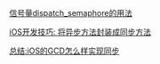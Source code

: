 [信号量dispatch_semaphore的用法](https://blog.csdn.net/goyakod/article/details/52210769)


[iOS开发技巧: 将异步方法封装成同步方法](https://www.jianshu.com/p/c2cee655050b)

[总结:iOS的GCD怎么样实现同步](https://blog.csdn.net/shenhuaikun/article/details/77753442)